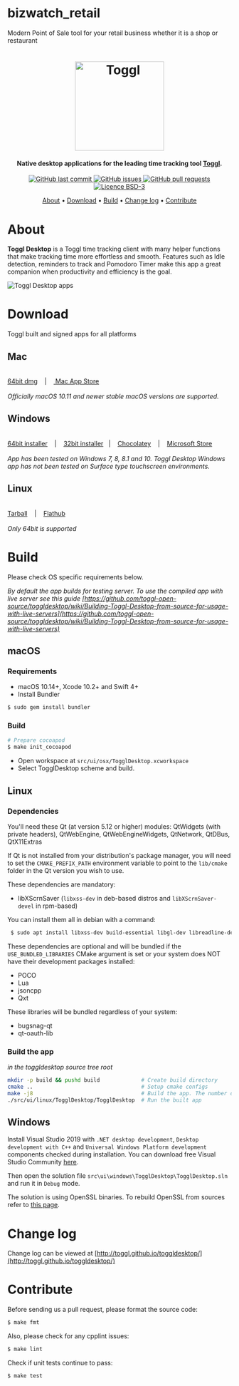 # bizwatch_retail
Modern Point of Sale tool for your retail business whether it is a shop or restaurant
<h1 align="center">
  <a href="https://toggl.com"><img src="https://toggl.com/site/images/media-toolkit/logo_02-644bd26148b73c19d9c91e5baecd8e31.jpg" alt="Toggl" width="200"></a>
</h1>

<h4 align="center">Native desktop applications for the leading time tracking tool <a href="https://toggl.com" target="_blank">Toggl</a>.</h4>

<p align="center">
    <a href="https://github.com/toggl-open-source/toggldesktop/commits/master">
    <img src="https://img.shields.io/github/last-commit/toggl-open-source/toggldesktop.svg?style=flat&logo=github&logoColor=white"
         alt="GitHub last commit">
    <a href="https://github.com/toggl/toggldesktop/issues">
    <img src="https://img.shields.io/github/issues-raw/toggl-open-source/toggldesktop.svg?style=flat&logo=github&logoColor=white"
         alt="GitHub issues">
    <a href="https://github.com/toggl/toggldesktop/pulls">
    <img src="https://img.shields.io/github/issues-pr-raw/toggl-open-source/toggldesktop.svg?style=flat&logo=github&logoColor=white"
         alt="GitHub pull requests">
    <img src="https://img.shields.io/badge/licence-BSD--3-green"
         alt="Licence BSD-3">
</p>

<p align="center">
  <a href="#about">About</a> •
  <a href="#download">Download</a> •
  <a href="#build">Build</a> •
  <a href="#change-log">Change log</a> •
  <a href="#contribute">Contribute</a>
</p>

# About

  **Toggl Desktop** is a Toggl time tracking client with many helper functions that make tracking time more effortless and smooth. Features such as Idle detection, reminders to track and Pomodoro Timer make this app a great companion when productivity and efficiency is the goal.

<img src="https://user-images.githubusercontent.com/842229/63856838-3a869580-c9ab-11e9-9e36-7db23059ce29.png"
         alt="Toggl Desktop apps">

# Download

Toggl built and signed apps for all platforms

## Mac

<br>
<a href="https://toggl.github.io/toggldesktop/download/macos-stable/">64bit dmg</a>&nbsp;&nbsp;&nbsp;&nbsp;|&nbsp;&nbsp;&nbsp;&nbsp;<a href='https://itunes.apple.com/ee/app/toggl-desktop/id957734279?mt=12'>
  Mac App Store</a>
<br/>
<br/>
<i>Officially macOS 10.11 and newer stable macOS versions are supported.</i>

## Windows

<br/>
<a href="https://toggl.github.io/toggldesktop/download/windows64-stable/">64bit installer</a>&nbsp;&nbsp;&nbsp;&nbsp;|&nbsp;&nbsp;&nbsp;&nbsp;<a href="https://toggl.github.io/toggldesktop/download/windows-stable/">32bit installer</a>&nbsp;&nbsp;&nbsp;|&nbsp;&nbsp;&nbsp;&nbsp;<a href="https://chocolatey.org/packages/toggl">Chocolatey</a>&nbsp;&nbsp;&nbsp;&nbsp;|&nbsp;&nbsp;&nbsp;&nbsp;<a href='//www.microsoft.com/store/apps/9nk3rf9nbjnp?cid=storebadge&ocid=badge'>Microsoft Store</a>
<br/>
<br/>
<i>App has been tested on Windows 7, 8, 8.1 and 10. Toggl Desktop Windows app has not been tested on Surface type touchscreen environments.</i>

## Linux

<br>
<a href="https://toggl.github.io/toggldesktop/download/linux_tar.gz-stable/">Tarball</a>&nbsp;&nbsp;&nbsp;&nbsp;|&nbsp;&nbsp;&nbsp;&nbsp;<a href='https://flathub.org/apps/details/com.toggl.TogglDesktop'>Flathub</a>&nbsp;&nbsp;&nbsp;&nbsp;
<br/>
<br/>
<i>Only 64bit is supported</i>

# Build

Please check OS specific requirements below.

_By default the app builds for testing server. To use the compiled app with live server see this guide [https://github.com/toggl-open-source/toggldesktop/wiki/Building-Toggl-Desktop-from-source-for-usage-with-live-servers](https://github.com/toggl-open-source/toggldesktop/wiki/Building-Toggl-Desktop-from-source-for-usage-with-live-servers)_

## macOS
### Requirements
- macOS 10.14+, Xcode 10.2+ and Swift 4+
- Install Bundler
```bash
$ sudo gem install bundler
```

### Build
```bash
# Prepare cocoapod
$ make init_cocoapod
```
- Open workspace at `src/ui/osx/TogglDesktop.xcworkspace`
- Select TogglDesktop scheme and build.

## Linux

### Dependencies

You'll need these Qt (at version 5.12 or higher) modules: QtWidgets (with private headers), QtWebEngine, QtWebEngineWidgets, QtNetwork, QtDBus, QtX11Extras

If Qt is not installed from your distribution's package manager, you will need to set the `CMAKE_PREFIX_PATH` environment variable to point to the `lib/cmake` folder in the Qt version you wish to use.

These dependencies are mandatory:
 * libXScrnSaver (`libxss-dev` in deb-based distros and `libXScrnSaver-devel` in rpm-based)

 You can install them all in debian with a command:
```bash
 $ sudo apt install libxss-dev build-essential libgl-dev libreadline-dev

 ```
 
These dependencies are optional and will be bundled if the `USE_BUNDLED_LIBRARIES` CMake argument is set or your system does NOT have their development packages installed:
 * POCO
 * Lua
 * jsoncpp
 * Qxt

These libraries will be bundled regardless of your system:
 * bugsnag-qt
 * qt-oauth-lib

### Build the app

*in the toggldesktop source tree root*
```bash
mkdir -p build && pushd build             # Create build directory
cmake ..                                  # Setup cmake configs
make -j8                                  # Build the app. The number defines the count of parallel jobs (number of your CPU cores is a good value for that)
./src/ui/linux/TogglDesktop/TogglDesktop  # Run the built app
```

## Windows

Install Visual Studio 2019 with `.NET desktop development`, `Desktop development with C++` and `Universal Windows Platform development` components checked during installation. You can download free Visual Studio Community [here](https://visualstudio.microsoft.com/vs/community/).

Then open the solution file `src\ui\windows\TogglDesktop\TogglDesktop.sln` and run it in `Debug` mode.

The solution is using OpenSSL binaries. To rebuild OpenSSL from sources refer to [this page](docs/win/build-openSSL.md).


# Change log

Change log can be viewed at [http://toggl.github.io/toggldesktop/](http://toggl.github.io/toggldesktop/)

# Contribute

Before sending us a pull request, please format the source code:

```bash
$ make fmt
```

Also, please check for any cpplint issues:

```bash
$ make lint
```

Check if unit tests continue to pass:

```bash
$ make test
```
